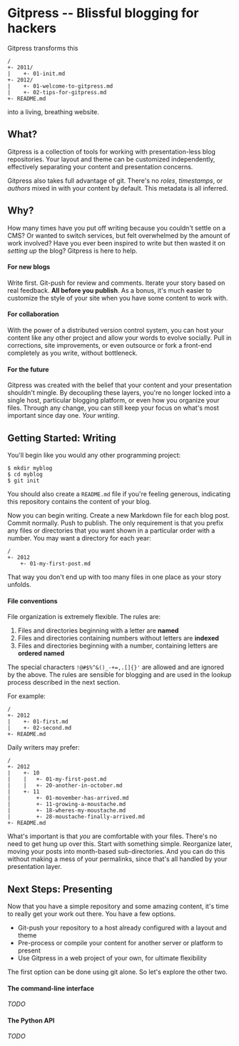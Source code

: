 Gitpress -- Blissful blogging for hackers
=========================================

Gitpress transforms this

    /
    +- 2011/
    |    +- 01-init.md
    +- 2012/
    |    +- 01-welcome-to-gitpress.md
    |    +- 02-tips-for-gitpress.md
    +- README.md

into a living, breathing website.


What?
-----

Gitpress is a collection of tools for working with presentation-less blog
repositories. Your layout and theme can be customized independently,
effectively separating your content and presentation concerns.

Gitpress also takes full advantage of git. There's no *roles*, *timestamps*, or
*authors* mixed in with your content by default. This metadata is all inferred.


Why?
----

How many times have you put off writing because you couldn't settle on a CMS?
Or wanted to switch services, but felt overwhelmed by the amount of work
involved? Have you ever been inspired to write but then wasted it on *setting
up* the blog? Gitpress is here to help.

#### For new blogs

Write first. Git-push for review and comments. Iterate your story based on real
feedback. **All before you publish**. As a bonus, it's much easier to customize
the style of your site when you have some content to work with.

#### For collaboration

With the power of a distributed version control system, you can host your
content like any other project and allow your words to evolve socially. Pull
in corrections, site improvements, or even outsource or fork a front-end
completely as you write, without bottleneck.

#### For the future

Gitpress was created with the belief that your content and your presentation
shouldn't mingle. By decoupling these layers, you're no longer locked into a
single host, particular blogging platform, or even how you organize your files.
Through any change, you can still keep your focus on what's most important
since day one. *Your writing*.


Getting Started: Writing
------------------------

You'll begin like you would any other programming project:

    $ mkdir myblog
    $ cd myblog
    $ git init

You should also create a `README.md` file if you're feeling generous,
indicating this repository contains the content of your blog.

Now you can begin writing. Create a new Markdown file for each blog post.
Commit normally. Push to publish. The only requirement is that you prefix
any files or directories that you want shown in a particular order with a
number. You may want a directory for each year:

    /
    +- 2012
        +- 01-my-first-post.md

That way you don't end up with too many files in one place as
your story unfolds.

#### File conventions

File organization is extremely flexible. The rules are:

1. Files and directories beginning with a letter are **named**
3. Files and directories containing numbers without letters are **indexed**
2. Files and directories beginning with a number,
   containing letters are **ordered named**

The special characters `!@#$%^&()_-+=,.[]{}'` are allowed and are ignored by the above.
The rules are sensible for blogging and are used in the lookup process
described in the next section.

For example:

    /
    +- 2012
    |    +- 01-first.md
    |    +- 02-second.md
    +- README.md

Daily writers may prefer:

    /
    +- 2012
    |    +- 10
    |    |   +- 01-my-first-post.md
    |    |   +- 20-another-in-october.md
    |    +- 11
    |        +- 01-movember-has-arrived.md
    |        +- 11-growing-a-moustache.md
    |        +- 18-wheres-my-moustache.md
    |        +- 28-moustache-finally-arrived.md
    +- README.md

What's important is that *you* are comfortable with your files. There's no need
to get hung up over this. Start with something simple. Reorganize later, moving
your posts into month-based sub-directories. And you can do this without making
a mess of your permalinks, since that's all handled by your presentation layer.


Next Steps: Presenting
----------------------

Now that you have a simple repository and some amazing content, it's time to really
get your work out there. You have a few options.

- Git-push your repository to a host already configured with a layout and theme
- Pre-process or compile your content for another server or platform to present
- Use Gitpress in a web project of your own, for ultimate flexibility

The first option can be done using git alone. So let's explore the other two.

#### The command-line interface

*TODO*

#### The Python API

*TODO*
